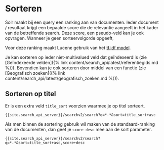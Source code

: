 ---
---

# Sorteren

Solr maakt bij een query een ranking aan van documenten. Ieder document / resultaat krijgt een bepaalde score die de relevantie aangeeft in het kader van de betreffende search. Deze score, een pseudo-veld kan je ook opvragen. Wanneer je geen sorteervolgorde opgeeft,

Voor deze ranking maakt Lucene gebruik van het [tf.idf model](http://en.wikipedia.org/wiki/Tf–idf).

Je kan sorteren op ieder niet-multivalued veld dat geïndexeerd is (zie [Geïndexeerde velden]({% link content/search_api/latest/referentiegids.md %})). Bovendien kan je ook sorteren door middel van een functie (zie [Geografisch zoeken]({% link content/search_api/latest/geografisch_zoeken.md %})).

## Sorteren op titel

Er is een extra veld ```title_sort``` voorzien waarmee je op titel sorteert.

```
{{site.search_api_server}}/searchv2/search?q=*.*&sort=title_sort+asc
```

Als men binnen de sortering gebruik wil maken van de standaard-ranking van de documenten, dan geef je ```score desc``` mee aan de sort parameter.

```
{{site.search_api_server}}/searchv2/search?q=*.*&sort=title_sort+asc,score+desc
```

